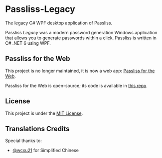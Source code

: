 # Passliss-Legacy
The legacy C# WPF desktop application of Passliss.

Passliss _Legacy_ was a modern password generation Windows application that allows you to generate passwords within a click. Passliss is written in C# .NET 6 using WPF.

## Passliss for the Web
This project is no longer maintained, it is now a web app: [Passliss for the Web](passliss.leocorporation.dev).

Passliss for the Web is open-source; its code is available in [this repo](https://github.com/Leo-Corporation/Passliss).

## License

This project is under the [MIT License](https://github.com/Leo-Corporation/Passliss/blob/main/LICENSE).

## Translations Credits

Special thanks to:

- [@wcxu21](https://github.com/wcxu21) for Simplified Chinese
